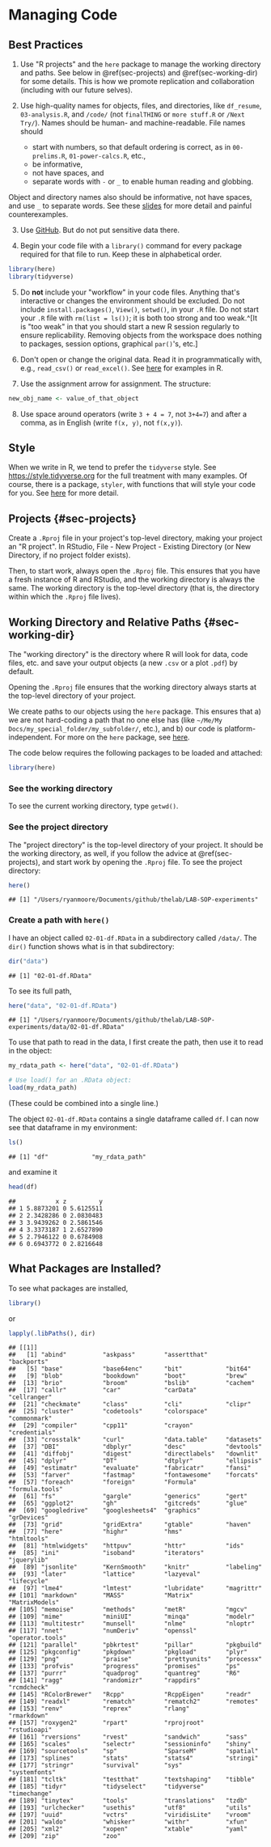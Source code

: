 # Managing Code

## Best Practices

1. Use "R projects" and the `here` package to manage the working directory and
paths. See below in \@ref(sec-projects) and \@ref(sec-working-dir) for some details.
This is how we promote replication and collaboration (including with our future
selves). 

2. Use high-quality names for objects, files, and directories, like `df_resume`, `03-analysis.R`, and `/code/` (not `finalTHING` or `more stuff.R` or `/Next Try/`). Names should be human- and machine-readable. File names should 
    * start with numbers, so that default ordering is correct, as in `00-prelims.R`, `01-power-calcs.R`, etc., 
    * be informative,
    * not have spaces, and
    * separate words with `-` or `_` to enable human reading and globbing. 

Object and directory names also should be informative, not have spaces, and use `_` to
separate words. See these
[slides](https://www2.stat.duke.edu/~rcs46/lectures_2015/01-markdown-git/slides/naming-slides/naming-slides.pdf)
for more detail and painful counterexamples.

3. Use [GitHub](97-Git.Rmd). But do not put sensitive data there.

4. Begin your code file with a `library()` command for every package required
for that file to run. Keep these in alphabetical order.


```r
library(here)
library(tidyverse)
```

5. Do **not** include your "workflow" in your code files. Anything that's
interactive or changes the environment should be excluded. Do not include
`install.packages()`, `View()`, `setwd()`, in your `.R` file. Do not start your `.R` file with `rm(list = ls())`; it is both too strong and too weak.^[It is "too weak" in that you should start a new R session regularly to ensure replicability. Removing objects from the workspace does nothing to packages, session options, graphical `par()`'s, etc.]

6. Don't open or change the original data. Read it in programmatically with,
e.g., `read_csv()` or `read_excel()`. See
[here](https://thelab.dc.gov/LAB-SOP-experiments/r-basics.html#read-in-data-files)
for examples in R.

7. Use the assignment arrow for assignment. The structure: 


```r
new_obj_name <- value_of_that_object
```

8. Use space around operators (write `3 + 4 = 7`, not `3+4=7`) and after a
comma, as in English (write `f(x, y)`, not `f(x,y)`).




## Style

When we write in R, we tend to prefer the `tidyverse` style. See https://style.tidyverse.org for the full treatment with many examples. Of course, there is a package, `styler`, with functions that will style your code for you. See [here](https://r-pkgs.org/r.html?q=style#code-style) for more detail.


## Projects {#sec-projects}

Create a `.Rproj` file in your project's top-level directory, making your
project an "R project". In RStudio, File - New Project - Existing Directory (or
New Directory, if no project folder exists).

Then, to start work, always open the `.Rproj` file. This ensures that you have a fresh
instance of R and RStudio, and the working directory is always the same. The working directory is the top-level directory (that is, the directory within which the `.Rproj` file lives).


## Working Directory and Relative Paths {#sec-working-dir}

The "working directory" is the directory where R will look for data, code files,
etc. and save your output objects (a new `.csv` or a plot `.pdf`) by default.

Opening the `.Rproj` file ensures that the working directory always starts at
the top-level directory of your project.

We create paths to our objects using the `here` package. This ensures that a) we
are not hard-coding a path that no one else has (like `~/Me/My
Docs/my_special_folder/my_subfolder/`, etc.), and b) our code is
platform-independent. For more on the `here` package, see
[here](https://github.com/jennybc/here_here).

The code below requires the following packages to be loaded and attached:


```r
library(here)
```

### See the working directory

To see the current working directory, type `getwd()`.

### See the project directory

The "project directory" is the top-level directory of your project. It should be the working directory, as well, if you follow the advice at \@ref(sec-projects), and start work by opening the `.Rproj` file. To see the project directory: 


```r
here()
```

```
## [1] "/Users/ryanmoore/Documents/github/thelab/LAB-SOP-experiments"
```

### Create a path with `here()`

I have an object called `02-01-df.RData` in a subdirectory called `/data/`. The
`dir()` function shows what is in that subdirectory:


```r
dir("data")
```

```
## [1] "02-01-df.RData"
```

To see its full path, 


```r
here("data", "02-01-df.RData")
```

```
## [1] "/Users/ryanmoore/Documents/github/thelab/LAB-SOP-experiments/data/02-01-df.RData"
```

To use that path to read in the data, I first create the path, then use it to
read in the object:


```r
my_rdata_path <- here("data", "02-01-df.RData")

# Use load() for an .RData object:
load(my_rdata_path) 
```

(These could be combined into a single line.)

The object `02-01-df.RData` contains a single dataframe called `df`. I can now see that dataframe in my environment:


```r
ls()
```

```
## [1] "df"            "my_rdata_path"
```

and examine it


```r
head(df)
```

```
##           x z         y
## 1 5.8873201 0 5.6125511
## 2 2.3428286 0 2.0830483
## 3 3.9439262 0 2.5861546
## 4 3.3373187 1 2.6527890
## 5 2.7946122 0 0.6784908
## 6 0.6943772 0 2.8216648
```

## What Packages are Installed?

To see what packages are installed, 


```r
library()
```

or 


```r
lapply(.libPaths(), dir)
```

```
## [[1]]
##   [1] "abind"          "askpass"        "assertthat"     "backports"     
##   [5] "base"           "base64enc"      "bit"            "bit64"         
##   [9] "blob"           "bookdown"       "boot"           "brew"          
##  [13] "brio"           "broom"          "bslib"          "cachem"        
##  [17] "callr"          "car"            "carData"        "cellranger"    
##  [21] "checkmate"      "class"          "cli"            "clipr"         
##  [25] "cluster"        "codetools"      "colorspace"     "commonmark"    
##  [29] "compiler"       "cpp11"          "crayon"         "credentials"   
##  [33] "crosstalk"      "curl"           "data.table"     "datasets"      
##  [37] "DBI"            "dbplyr"         "desc"           "devtools"      
##  [41] "diffobj"        "digest"         "directlabels"   "downlit"       
##  [45] "dplyr"          "DT"             "dtplyr"         "ellipsis"      
##  [49] "estimatr"       "evaluate"       "fabricatr"      "fansi"         
##  [53] "farver"         "fastmap"        "fontawesome"    "forcats"       
##  [57] "foreach"        "foreign"        "Formula"        "formula.tools" 
##  [61] "fs"             "gargle"         "generics"       "gert"          
##  [65] "ggplot2"        "gh"             "gitcreds"       "glue"          
##  [69] "googledrive"    "googlesheets4"  "graphics"       "grDevices"     
##  [73] "grid"           "gridExtra"      "gtable"         "haven"         
##  [77] "here"           "highr"          "hms"            "htmltools"     
##  [81] "htmlwidgets"    "httpuv"         "httr"           "ids"           
##  [85] "ini"            "isoband"        "iterators"      "jquerylib"     
##  [89] "jsonlite"       "KernSmooth"     "knitr"          "labeling"      
##  [93] "later"          "lattice"        "lazyeval"       "lifecycle"     
##  [97] "lme4"           "lmtest"         "lubridate"      "magrittr"      
## [101] "markdown"       "MASS"           "Matrix"         "MatrixModels"  
## [105] "memoise"        "methods"        "metR"           "mgcv"          
## [109] "mime"           "miniUI"         "minqa"          "modelr"        
## [113] "multitestr"     "munsell"        "nlme"           "nloptr"        
## [117] "nnet"           "numDeriv"       "openssl"        "operator.tools"
## [121] "parallel"       "pbkrtest"       "pillar"         "pkgbuild"      
## [125] "pkgconfig"      "pkgdown"        "pkgload"        "plyr"          
## [129] "png"            "praise"         "prettyunits"    "processx"      
## [133] "profvis"        "progress"       "promises"       "ps"            
## [137] "purrr"          "quadprog"       "quantreg"       "R6"            
## [141] "ragg"           "randomizr"      "rappdirs"       "rcmdcheck"     
## [145] "RColorBrewer"   "Rcpp"           "RcppEigen"      "readr"         
## [149] "readxl"         "rematch"        "rematch2"       "remotes"       
## [153] "renv"           "reprex"         "rlang"          "rmarkdown"     
## [157] "roxygen2"       "rpart"          "rprojroot"      "rstudioapi"    
## [161] "rversions"      "rvest"          "sandwich"       "sass"          
## [165] "scales"         "selectr"        "sessioninfo"    "shiny"         
## [169] "sourcetools"    "sp"             "SparseM"        "spatial"       
## [173] "splines"        "stats"          "stats4"         "stringi"       
## [177] "stringr"        "survival"       "sys"            "systemfonts"   
## [181] "tcltk"          "testthat"       "textshaping"    "tibble"        
## [185] "tidyr"          "tidyselect"     "tidyverse"      "timechange"    
## [189] "tinytex"        "tools"          "translations"   "tzdb"          
## [193] "urlchecker"     "usethis"        "utf8"           "utils"         
## [197] "uuid"           "vctrs"          "viridisLite"    "vroom"         
## [201] "waldo"          "whisker"        "withr"          "xfun"          
## [205] "xml2"           "xopen"          "xtable"         "yaml"          
## [209] "zip"            "zoo"
```



